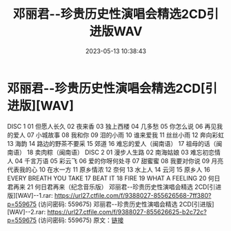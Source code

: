 ﻿---
title: 邓丽君--珍贵历史性演唱会精选2CD引进版WAV
date: 2023-05-13 10:38:43
categories: WAV车载音乐、镜像
tags: 华语中文
---
# 邓丽君--珍贵历史性演唱会精选2CD[引进版][WAV]

DISC 1
01 但愿人长久
02 夜来香
03 独上西楼
04 几多愁
05 你怎么说
06 再见我的爱人
07 小城故事
08 我和你
09 泪的小雨
10 谁来爱我
11 丝丝小雨
12 奔向彩虹
13 海韵
14 路边的野茶不要采
15 郊道
16 难忘的爱人（闽南语）
17 祖母的话（闽南语）
18 卖肉粽（闽南语）
DISC 2
01 漫步人生路
02 南海姑娘
03 难忘初恋情人
04 千言万语
05 彩云飞
06 爱的你呀何处寻
07 甜蜜蜜
08 我要对你说
09 月亮代表我的心
10 在水一方
11 原乡情浓
12 奈何
13 水上人
14 云河
15 原乡人
16 EVERY BREATH YOU TAKE
17 BEAT IT
18 FIRE
19 WHAT A FEELING
20 何日君再来
21 何日君再来（纪念音乐版）
邓丽君--珍贵历史性演唱会精选 2CD[引进版][WAV]--1.rar: https://url27.ctfile.com/f/9388027-855626568-7ff380?p=559675
(访问密码: 559675)
邓丽君--珍贵历史性演唱会精选 2CD[引进版][WAV]--2.rar: https://url27.ctfile.com/f/9388027-855626625-b2c72c?p=559675
(访问密码: 559675)
原文：[链接](https://blog.sina.com.cn/s/blog_1647c7e76010311uw.html)